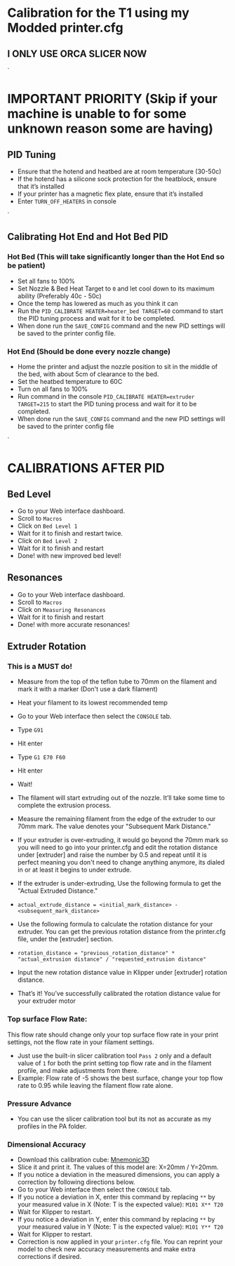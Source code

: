 # Calibration for the T1 using my Modded printer.cfg
## I ONLY USE ORCA SLICER NOW
`

# IMPORTANT PRIORITY (Skip if your machine is unable to for some unknown reason some are having)
## PID Tuning
- Ensure that the hotend and heatbed are at room temperature (30-50c)
- If the hotend has a silicone sock protection for the heatblock, ensure that it’s installed
- If your printer has a magnetic flex plate, ensure that it’s installed
- Enter  `TURN_OFF_HEATERS` in console

`
## Calibrating Hot End and Hot Bed PID
### Hot Bed (This will take significantly longer than the Hot End so be patient)
- Set all fans to 100%
- Set Nozzle & Bed Heat Target to `0` and let cool down to its maximum ability (Preferably 40c - 50c)
- Once the temp has lowered as much as you think it can
- Run the `PID_CALIBRATE HEATER=heater_bed TARGET=60` command to start the PID tuning process and wait for it to be completed.
- When done run the  `SAVE_CONFIG` command and the new PID settings will be saved to the printer config file.
### Hot End (Should be done every nozzle change)
- Home the printer and adjust the nozzle position to sit in the middle of the bed, with about 5cm of clearance to the bed.
- Set the heatbed temperature to 60C
- Turn on all fans to 100%
- Run command in the console `PID_CALIBRATE HEATER=extruder TARGET=215` to start the PID tuning process and wait for it to be completed.
- When done run the `SAVE_CONFIG` command and the new PID settings will be saved to the printer config file

`
# CALIBRATIONS AFTER PID
## Bed Level
- Go to your Web interface dashboard.
- Scroll to `Macros`
- Click on `Bed Level 1`
- Wait for it to finish and restart twice.
- Click on `Bed Level 2`
- Wait for it to finish and restart
- Done! with new improved bed level!

## Resonances
- Go to your Web interface dashboard.
- Scroll to `Macros`
- Click on `Measuring Resonances`
- Wait for it to finish and restart
- Done! with more accurate resonances!

## Extruder Rotation
### This is a MUST do!
- Measure from the top of the teflon tube to 70mm on the filament and mark it with a marker (Don't use a dark filament)
- Heat your filament to its lowest recommended temp
  
- Go to your Web interface then select the `CONSOLE` tab.
- Type `G91`
- Hit enter
- Type `G1 E70 F60`
- Hit enter
- Wait!
- The filament will start extruding out of the nozzle. It’ll take some time to complete the extrusion process.
- Measure the remaining filament from the edge of the extruder to our 70mm mark. The value denotes your "Subsequent Mark Distance."
- If your extruder is over-extruding, it would go beyond the 70mm mark so you will need to go into your printer.cfg and edit the rotation distance under [extruder] and raise the number by 0.5 and repeat until it is perfect meaning you don't need to change anything anymore, its dialed in or at least it begins to under extrude.
- If the extruder is under-extruding, Use the following formula to get the "Actual Extruded Distance."
- `actual_extrude_distance = <initial_mark_distance> - <subsequent_mark_distance>`
- Use the following formula to calculate the rotation distance for your extruder. You can get the previous rotation distance from the printer.cfg file, under the [extruder] section.
- `rotation_distance = "previous_rotation_distance" * "actual_extrusion distance" / "requested_extrusion distance"`
- Input the new rotation distance value in Klipper under [extruder] rotation distance.

- That’s it! You’ve successfully calibrated the rotation distance value for your extruder motor

### Top surface Flow Rate:
This flow rate should change only your top surface flow rate in your print settings, not the flow rate in your filament settings.
- Just use the built-in slicer calibration tool `Pass 2` only and a default value of `1` for both the print setting top flow rate and in the filament profile, and make adjustments from there.
- Example: Flow rate of -5 shows the best surface, change your top flow rate to 0.95 while leaving the filament flow rate alone.

### Pressure Advance
- You can use the slicer calibration tool but its not as accurate as my profiles in the PA folder.

  
### Dimensional Accuracy

- Download this calibration cube: <a href="https://makerworld.com/en/models/620292">Mnemonic3D</a>
- Slice it and print it. The values ​​of this model are: X=20mm / Y=20mm.
- If you notice a deviation in the measured dimensions, you can apply a correction by following directions below.
- Go to your Web interface then select the `CONSOLE` tab.
- If you notice a deviation in X, enter this command by replacing `**`  by your measured value in X (Note: T is the expected value): `M101 X** T20`
- Wait for Klipper to restart.
- If you notice a deviation in Y, enter this command by replacing `**`  by your measured value in Y (Note: T is the expected value): `M101 Y** T20`
- Wait for Klipper to restart.
- Correction is now applied in your `printer.cfg` file. You can reprint your model to check new accuracy measurements and make extra corrections if desired.

